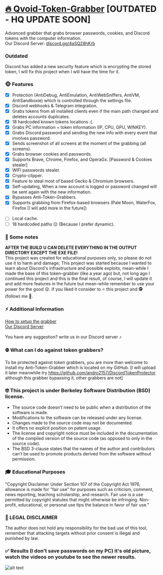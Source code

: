 # [🔥 Qvoid-Token-Grabber](https://streamable.com/hjfbss) [OUTDATED - HQ UPDATE SOON]
 Advanced grabber that grabs browser passwords, cookies, and Discord tokens with the computer information.<br>
 Our Discord Server: [discord.gg/4aSQ28hKrb](https://discord.gg/4aSQ28hKrb)
 
 ### Outdated
 Discord has added a new security feature which is encrypting the stored token, I will fix this project when I will have the time for it.
 
### 🐵 Features
   - [x] Protection (AntiDebug, AntiEmulation, AntiWebSniffers, AntiVM, AntiSandboxie) which is controlled through the settings file.
   - [x] Discord webhooks & Telegram integration. 
   - [x] Grabs tokens from all installed clients even if the main path changed and deletes accounts duplicates.
   - [x] 18 hardcoded known tokens locations :(.
   - [x] Grabs PC information + token information (IP, CPU, GPU, WINKEY).
   - [x] Grabs Discord password and sending the new info with every event that involves password. 
   - [x] Sends screenshot of all screens at the moment of the grabbing (all screens).
   - [x] Grabs browser cookies and passwords.
   - [x] Supports Brave, Chrome, Firefox, and OperaGx. [Password & Cookies stealer]
   - [x] WIFI passwords stealer. 
   - [x] Crypto-clipper.
   - [x] Feature to steal most of based Gecko & Chromium browsers.
   - [x] Self-updating, When a new account is logged or password changed will be sent again with the new information.
   - [x] Bypasses Anti-Token-Grabbers.
   - [x] Supports grabbing from Firefox-based browsers (Pale Moon, WaterFox, Firefox [I will add more in the future]) <br><br>
   - [ ]  Local cache.
   - [ ]  18 hardcoded paths 😕 (Because I prefer dynamic).
 
### 📣 Some notes
**AFTER THE BUILD U _CAN_ DELETE EVERYTHING IN THE OUTPUT DIRECTORY EXCEPT THE EXE FILE!**<br>
 This project was created for educational purposes only, so please do not use it to harm and damage;
 This project was started because I wanted to learn about Discord's infrastructure and possible exploits, mean-while I made the base of this token-grabber (like a year ago) but, not long ago I continued this project and this is the final result, of course, I will update it and add more features in the future but mean-while remember to use your power for the good 😲.
 if you liked it consider to ⭐ this project and 🕵️ (follow) me 🤔.
 
### ⚡ Additional Information
[How to setup the grabber](https://streamable.com/hjfbss)<br>
[Our Discord Server](https://discord.gg/4aSQ28hKrb)<br><br>
You have any suggestion? write us in our Discord server ⤴️
 
### ⛔ What can I do against token grabbers?
To be protected against token grabbers, you are more than welcome to install my Anti-Token-Grabber which is located on my GitHub. [I will upload it later meanwhile try https://github.com/andro2157/DiscordTokenProtector although this grabber bypassing it, other grabbers are not]
 
### 🤓 This project is under Berkeley Software Distribution (BSD) license.
* The source code doesn’t need to be public when a distribution of the software is made.
* Modifications to the software can be released under any license.
* Changes made to the source code may not be documented.
* It offers no explicit position on patent usage.
* The license and copyright notice must be included in the documentation of the compiled version of the source code (as opposed to only in the source code).
* The BSD 3-clause states that the names of the author and contributors can’t be used to promote products derived from the software without permission.

### 🎓 Educational Purposes
"Copyright Disclaimer Under Section 107 of the Copyright Act 1976, allowance is made for "fair use" for purposes such as criticism, comment, news reporting, teaching scholarship, and research. Fair use is a use permitted by copyright statutes that might otherwise be infringing. Non-profit, educational, or personal use tips the balance in favor of fair use."
 
### 🚨 LEGAL DISCLAIMER

The author does not hold any responsibility for the bad use of this tool, remember that attacking targets without prior consent is illegal and punished by law.

### ✅ Results (I don't save passwords on my PC) it's old picture, watch the videos on youtube to see the newer results.
 ![alt text](https://media.discordapp.net/attachments/825091638782459912/888508945558302750/Untitled-1.png?width=348&height=676)
